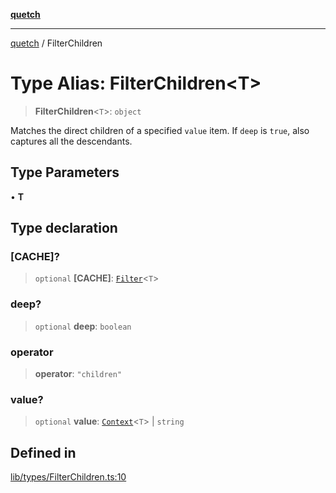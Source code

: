[**quetch**](../README.md)

***

[quetch](../README.md) / FilterChildren

# Type Alias: FilterChildren\<T\>

> **FilterChildren**\<`T`\>: `object`

Matches the direct children of a specified `value` item.
If `deep` is `true`, also captures all the descendants.

## Type Parameters

• **T**

## Type declaration

### \[CACHE\]?

> `optional` **\[CACHE\]**: [`Filter`](Filter.md)\<`T`\>

### deep?

> `optional` **deep**: `boolean`

### operator

> **operator**: `"children"`

### value?

> `optional` **value**: [`Context`](Context.md)\<`T`\> \| `string`

## Defined in

[lib/types/FilterChildren.ts:10](https://github.com/nevoland/quetch/blob/daab7d5db71d61e74901886a2473b07ec4e9fc05/lib/types/FilterChildren.ts#L10)
